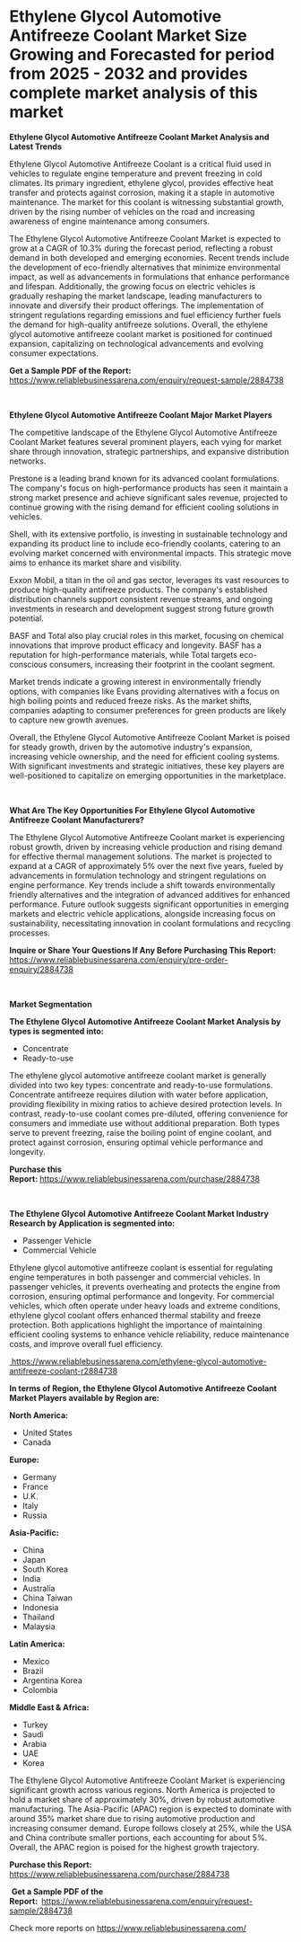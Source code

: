 <p><h1>Ethylene Glycol Automotive Antifreeze Coolant Market Size Growing and Forecasted for period from 2025 - 2032 and provides complete market analysis of this market</h1></p><p><strong>Ethylene Glycol Automotive Antifreeze Coolant Market Analysis and Latest Trends</strong></p>
<p><p>Ethylene Glycol Automotive Antifreeze Coolant is a critical fluid used in vehicles to regulate engine temperature and prevent freezing in cold climates. Its primary ingredient, ethylene glycol, provides effective heat transfer and protects against corrosion, making it a staple in automotive maintenance. The market for this coolant is witnessing substantial growth, driven by the rising number of vehicles on the road and increasing awareness of engine maintenance among consumers.</p><p>The Ethylene Glycol Automotive Antifreeze Coolant Market is expected to grow at a CAGR of 10.3% during the forecast period, reflecting a robust demand in both developed and emerging economies. Recent trends include the development of eco-friendly alternatives that minimize environmental impact, as well as advancements in formulations that enhance performance and lifespan. Additionally, the growing focus on electric vehicles is gradually reshaping the market landscape, leading manufacturers to innovate and diversify their product offerings. The implementation of stringent regulations regarding emissions and fuel efficiency further fuels the demand for high-quality antifreeze solutions. Overall, the ethylene glycol automotive antifreeze coolant market is positioned for continued expansion, capitalizing on technological advancements and evolving consumer expectations.</p></p>
<p><strong>Get a Sample PDF of the Report:&nbsp;</strong> <a href="https://www.reliablebusinessarena.com/enquiry/request-sample/2884738?utm_campaign=2217&utm_medium=2&utm_source=Github&utm_content=ia&utm_term=13032025&utm_id=ethylene-glycol-automotive-antifreeze-coolant">https://www.reliablebusinessarena.com/enquiry/request-sample/2884738</a></p>
<p>&nbsp;</p>
<p><strong>Ethylene Glycol Automotive Antifreeze Coolant Major Market Players</strong></p>
<p><p>The competitive landscape of the Ethylene Glycol Automotive Antifreeze Coolant Market features several prominent players, each vying for market share through innovation, strategic partnerships, and expansive distribution networks.</p><p>Prestone is a leading brand known for its advanced coolant formulations. The company's focus on high-performance products has seen it maintain a strong market presence and achieve significant sales revenue, projected to continue growing with the rising demand for efficient cooling solutions in vehicles.</p><p>Shell, with its extensive portfolio, is investing in sustainable technology and expanding its product line to include eco-friendly coolants, catering to an evolving market concerned with environmental impacts. This strategic move aims to enhance its market share and visibility.</p><p>Exxon Mobil, a titan in the oil and gas sector, leverages its vast resources to produce high-quality antifreeze products. The company's established distribution channels support consistent revenue streams, and ongoing investments in research and development suggest strong future growth potential.</p><p>BASF and Total also play crucial roles in this market, focusing on chemical innovations that improve product efficacy and longevity. BASF has a reputation for high-performance materials, while Total targets eco-conscious consumers, increasing their footprint in the coolant segment.</p><p>Market trends indicate a growing interest in environmentally friendly options, with companies like Evans providing alternatives with a focus on high boiling points and reduced freeze risks. As the market shifts, companies adapting to consumer preferences for green products are likely to capture new growth avenues.</p><p>Overall, the Ethylene Glycol Automotive Antifreeze Coolant Market is poised for steady growth, driven by the automotive industry's expansion, increasing vehicle ownership, and the need for efficient cooling systems. With significant investments and strategic initiatives, these key players are well-positioned to capitalize on emerging opportunities in the marketplace.</p></p>
<p>&nbsp;</p>
<p><strong>What Are The Key Opportunities For Ethylene Glycol Automotive Antifreeze Coolant Manufacturers?</strong></p>
<p><p>The Ethylene Glycol Automotive Antifreeze Coolant market is experiencing robust growth, driven by increasing vehicle production and rising demand for effective thermal management solutions. The market is projected to expand at a CAGR of approximately 5% over the next five years, fueled by advancements in formulation technology and stringent regulations on engine performance. Key trends include a shift towards environmentally friendly alternatives and the integration of advanced additives for enhanced performance. Future outlook suggests significant opportunities in emerging markets and electric vehicle applications, alongside increasing focus on sustainability, necessitating innovation in coolant formulations and recycling processes.</p></p>
<p><strong>Inquire or Share Your Questions If Any Before Purchasing This Report:</strong> <a href="https://www.reliablebusinessarena.com/enquiry/pre-order-enquiry/2884738?utm_campaign=2217&utm_medium=2&utm_source=Github&utm_content=ia&utm_term=13032025&utm_id=ethylene-glycol-automotive-antifreeze-coolant">https://www.reliablebusinessarena.com/enquiry/pre-order-enquiry/2884738</a></p>
<p>&nbsp;</p>
<p><strong>Market Segmentation</strong></p>
<p><strong>The Ethylene Glycol Automotive Antifreeze Coolant Market Analysis by types is segmented into:</strong></p>
<p><ul><li>Concentrate</li><li>Ready-to-use</li></ul></p>
<p><p>The ethylene glycol automotive antifreeze coolant market is generally divided into two key types: concentrate and ready-to-use formulations. Concentrate antifreeze requires dilution with water before application, providing flexibility in mixing ratios to achieve desired protection levels. In contrast, ready-to-use coolant comes pre-diluted, offering convenience for consumers and immediate use without additional preparation. Both types serve to prevent freezing, raise the boiling point of engine coolant, and protect against corrosion, ensuring optimal vehicle performance and longevity.</p></p>
<p><strong>Purchase this Report:&nbsp;</strong><a href="https://www.reliablebusinessarena.com/purchase/2884738?utm_campaign=2217&utm_medium=2&utm_source=Github&utm_content=ia&utm_term=13032025&utm_id=ethylene-glycol-automotive-antifreeze-coolant">https://www.reliablebusinessarena.com/purchase/2884738</a></p>
<p>&nbsp;</p>
<p><strong>The Ethylene Glycol Automotive Antifreeze Coolant Market Industry Research by Application is segmented into:</strong></p>
<p><ul><li>Passenger Vehicle</li><li>Commercial Vehicle</li></ul></p>
<p><p>Ethylene glycol automotive antifreeze coolant is essential for regulating engine temperatures in both passenger and commercial vehicles. In passenger vehicles, it prevents overheating and protects the engine from corrosion, ensuring optimal performance and longevity. For commercial vehicles, which often operate under heavy loads and extreme conditions, ethylene glycol coolant offers enhanced thermal stability and freeze protection. Both applications highlight the importance of maintaining efficient cooling systems to enhance vehicle reliability, reduce maintenance costs, and improve overall fuel efficiency.</p></p>
<p><a href="https://www.reliablebusinessarena.com/ethylene-glycol-automotive-antifreeze-coolant-r2884738?utm_campaign=2217&utm_medium=2&utm_source=Github&utm_content=ia&utm_term=13032025&utm_id=ethylene-glycol-automotive-antifreeze-coolant">&nbsp;https://www.reliablebusinessarena.com/ethylene-glycol-automotive-antifreeze-coolant-r2884738</a></p>
<p><strong>In terms of Region, the Ethylene Glycol Automotive Antifreeze Coolant Market Players available by Region are:</strong></p>
<p>
    <p> <strong> North America: </strong>
        <ul>
            <li>United States</li>
            <li>Canada</li>
        </ul>
        </p> 
    <p> <strong> Europe: </strong>
        <ul>
            <li>Germany</li>
            <li>France</li>
            <li>U.K.</li>
            <li>Italy</li>
            <li>Russia</li>
        </ul>
        </p> 
    <p> <strong> Asia-Pacific: </strong>
        <ul>
            <li>China</li>
            <li>Japan</li>
            <li>South Korea</li>
            <li>India</li>
            <li>Australia</li>
            <li>China Taiwan</li>
            <li>Indonesia</li>
            <li>Thailand</li>
            <li>Malaysia</li>
        </ul>
        </p> 
    <p> <strong> Latin America: </strong>
        <ul>
            <li>Mexico</li>
            <li>Brazil</li>
            <li>Argentina Korea</li>
            <li>Colombia</li>
        </ul>
        </p> 
    <p> <strong> Middle East & Africa: </strong>
        <ul>
            <li>Turkey</li>
            <li>Saudi</li>
            <li>Arabia</li>
            <li>UAE</li>
            <li>Korea</li>
        </ul>
    </p>
    </p>
<p><p>The Ethylene Glycol Automotive Antifreeze Coolant Market is experiencing significant growth across various regions. North America is projected to hold a market share of approximately 30%, driven by robust automotive manufacturing. The Asia-Pacific (APAC) region is expected to dominate with around 35% market share due to rising automotive production and increasing consumer demand. Europe follows closely at 25%, while the USA and China contribute smaller portions, each accounting for about 5%. Overall, the APAC region is poised for the highest growth trajectory.</p></p>
<p><strong>Purchase this Report: </strong><a href="https://www.reliablebusinessarena.com/purchase/2884738?utm_campaign=2217&utm_medium=2&utm_source=Github&utm_content=ia&utm_term=13032025&utm_id=ethylene-glycol-automotive-antifreeze-coolant">https://www.reliablebusinessarena.com/purchase/2884738</a></p>
<p>&nbsp;<strong>Get a Sample PDF of the Report:&nbsp;&nbsp;</strong><a href="https://www.reliablebusinessarena.com/enquiry/request-sample/2884738?utm_campaign=2217&utm_medium=2&utm_source=Github&utm_content=ia&utm_term=13032025&utm_id=ethylene-glycol-automotive-antifreeze-coolant">https://www.reliablebusinessarena.com/enquiry/request-sample/2884738</a></p>
<p><strong></strong></p>
<p>Check more reports on <a href="https://www.reliablebusinessarena.com/?utm_campaign=2217&utm_medium=2&utm_source=Github&utm_content=ia&utm_term=13032025&utm_id=ethylene-glycol-automotive-antifreeze-coolant">https://www.reliablebusinessarena.com/</a></p>